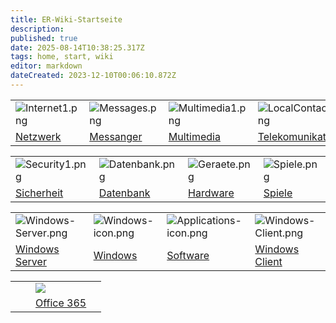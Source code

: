 ```yaml
---
title: ER-Wiki-Startseite
description: 
published: true
date: 2025-08-14T10:38:25.317Z
tags: home, start, wiki
editor: markdown
dateCreated: 2023-12-10T00:06:10.872Z
---
```


|     |     |     |     |
| --- | --- | --- | --- |
| ![Internet1.png](https://wiki.eidolf.de/images/8/8a/Internet1.png) | ![Messages.png](https://wiki.eidolf.de/images/d/d7/Messages.png) | ![Multimedia1.png](https://wiki.eidolf.de/images/7/7f/Multimedia1.png) | ![LocalContact.png](https://wiki.eidolf.de/images/9/9e/LocalContact.png) |
| [Netzwerk](https://wiki.eidolf.de/index.php/Netzwerk) | [Messanger](https://wiki.eidolf.de/index.php/Messanger) | [Multimedia](https://wiki.eidolf.de/index.php/Multimedia) | [Telekomunikation](https://wiki.eidolf.de/index.php/Telekomunikation) |

|     |     |     |     |
| --- | --- | --- | --- |
| ![Security1.png](https://wiki.eidolf.de/images/d/dd/Security1.png) | ![Datenbank.png](https://wiki.eidolf.de/images/5/56/Datenbank.png) | ![Geraete.png](https://wiki.eidolf.de/images/0/0b/Geraete.png) | ![Spiele.png](https://wiki.eidolf.de/images/c/c1/Spiele.png) |
| [Sicherheit](https://wiki.eidolf.de/index.php/Sicherheit) | [Datenbank](https://wiki.eidolf.de/index.php/Datenbank) | [Hardware](https://wiki.eidolf.de/index.php/Hardware) | [Spiele](https://wiki.eidolf.de/index.php?title=Spiele&action=edit&redlink=1) |

|     |     |     |     |
| --- | --- | --- | --- |
| ![Windows-Server.png](https://wiki.eidolf.de/images/thumb/d/d7/Windows-Server.png/128px-Windows-Server.png) | ![Windows-icon.png](https://wiki.eidolf.de/images/thumb/f/f2/Windows-icon.png/128px-Windows-icon.png) | ![Applications-icon.png](https://wiki.eidolf.de/images/thumb/8/8e/Applications-icon.png/128px-Applications-icon.png) | ![Windows-Client.png](https://wiki.eidolf.de/images/thumb/e/e2/Windows-Client.png/128px-Windows-Client.png) |
| [Windows Server](https://wiki.eidolf.de/index.php/Windows_Server) | [Windows](https://wiki.eidolf.de/index.php/Windows) | [Software](https://wiki.eidolf.de/index.php/Software) | [Windows Client](https://wiki.eidolf.de/index.php/Windows_Client) |

|     |     |     |     |
| --- | --- | --- | --- |
|     |     | ![](/media/O365-logo.png/) |     |
|     |     | [Office 365](https://wiki.eidolf.de/index.php/Office_365) |     |